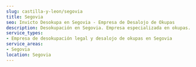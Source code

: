 ```yaml
---
slug: castilla-y-leon/segovia
title: Segovia
seo: Invicto Desokupa en Segovia - Empresa de Desalojo de Okupas
description: Desokupación en Segovia. Empresa especializada en okupas. Mediación legal y desalojo express. Presupuesto gratuito.
service_types:
- Empresa de desokupación legal y desalojo de okupas en Segovia
service_areas:
- Segovia
location: Segovia
---
```

